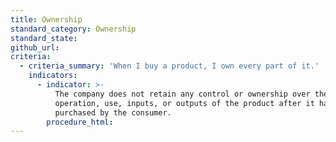 ```yaml
---
title: Ownership
standard_category: Ownership
standard_state:
github_url:
criteria:
  - criteria_summary: 'When I buy a product, I own every part of it.'
    indicators:
      - indicator: >-
          The company does not retain any control or ownership over the
          operation, use, inputs, or outputs of the product after it has been
          purchased by the consumer.
        procedure_html:
---
```


